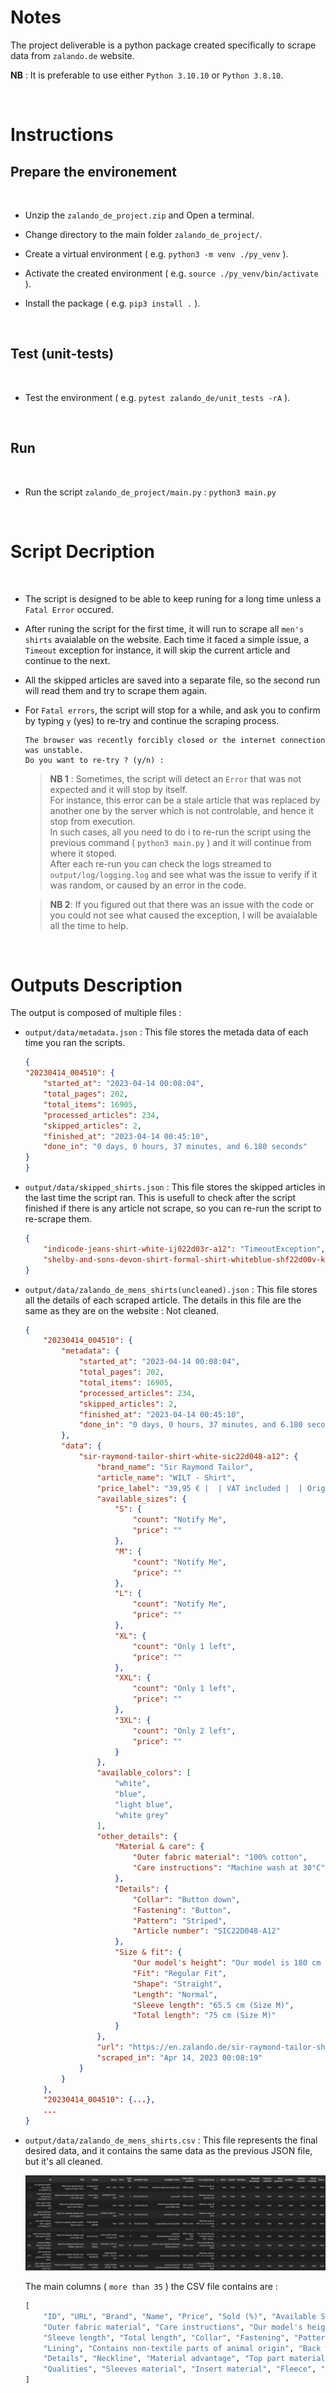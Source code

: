 # Notes

The project deliverable is a python package created specifically to scrape data from `zalando.de` website.

__NB__ : It is preferable to use either `Python 3.10.10` or `Python 3.8.10`.

<br>

# Instructions

## Prepare the environement

<br>

- Unzip the `zalando_de_project.zip` and Open a terminal.

- Change directory to the main folder `zalando_de_project/`.

- Create a virtual environment ( e.g. `python3 -m venv ./py_venv` ).

- Activate the created environment ( e.g. `source ./py_venv/bin/activate` ).

- Install the package ( e.g. `pip3 install .` ).

<br>

## Test (unit-tests)

<br>

- Test the environment ( e.g. `pytest zalando_de/unit_tests -rA` ). 

<br>

## Run

<br>

- Run the script `zalando_de_project/main.py` : `python3 main.py`

<br>

# Script Decription

<br>

- The script is designed to be able to keep runing for a long time unless a `Fatal Error` occured.
- After runing the script for the first time, it will run to scrape all `men's shirts` avaialable on the website. Each time it faced a simple issue, a `Timeout` exception for instance, it will skip the current article and continue to the next.
- All the skipped articles are saved into a separate file, so the second run will read them and try to scrape them again.
- For `Fatal errors`, the script will stop for a while, and ask you to confirm by typing `y` (yes) to re-try and continue the scraping process.

    ```
    The browser was recently forcibly closed or the internet connection was unstable.
    Do you want to re-try ? (y/n) :  
    ```
    > __NB 1__ : Sometimes, the script will detect an `Error` that was not expected and it will stop by itself.\
    For instance, this error can be a stale article that was replaced by another one by the server which is not controlable, and hence it stop from execution.\
    In such cases, all you need to do i to re-run the script using the previous command ( `python3 main.py` ) and it will continue from where it stoped.\
    After each re-run you can check the logs streamed to `output/log/logging.log` and see what was the issue to verify if it was random, or caused by an error in the code.

    >__NB 2__: If you figured out that there was an issue with the code or you could not see what caused the exception, I will be avaialable all the time to help.

<br>

# Outputs Description

The output is composed of multiple files :

- `output/data/metadata.json` : This file stores the metada data of each time you ran the scripts.

    ```json
    {
    "20230414_004510": {
        "started_at": "2023-04-14 00:08:04",
        "total_pages": 202,
        "total_items": 16905,
        "processed_articles": 234,
        "skipped_articles": 2,
        "finished_at": "2023-04-14 00:45:10",
        "done_in": "0 days, 0 hours, 37 minutes, and 6.180 seconds"
    }
    }
    ```
- `output/data/skipped_shirts.json` : This file stores the skipped articles in the last time the script ran. This is usefull to check after the script finished if there is any article not scrape, so you can re-run the script to re-scrape them.

    ```json
    {
        "indicode-jeans-shirt-white-ij022d03r-a12": "TimeoutException",
        "shelby-and-sons-devon-shirt-formal-shirt-whiteblue-shf22d00v-k11": "TimeoutException"
    }

    ```

- `output/data/zalando_de_mens_shirts(uncleaned).json` : This file stores all the details of each scraped article. The details in this file are the same as they are on the website : Not cleaned.

    ```json
    {
        "20230414_004510": {
            "metadata": {
                "started_at": "2023-04-14 00:08:04",
                "total_pages": 202,
                "total_items": 16905,
                "processed_articles": 234,
                "skipped_articles": 2,
                "finished_at": "2023-04-14 00:45:10",
                "done_in": "0 days, 0 hours, 37 minutes, and 6.180 seconds"
            },
            "data": {
                "sir-raymond-tailor-shirt-white-sic22d048-a12": {
                    "brand_name": "Sir Raymond Tailor",
                    "article_name": "WILT - Shirt",
                    "price_label": "39,95 € |  | VAT included |  | Originally: |  | 79,95 € |  | -50%",
                    "available_sizes": {
                        "S": {
                            "count": "Notify Me",
                            "price": ""
                        },
                        "M": {
                            "count": "Notify Me",
                            "price": ""
                        },
                        "L": {
                            "count": "Notify Me",
                            "price": ""
                        },
                        "XL": {
                            "count": "Only 1 left",
                            "price": ""
                        },
                        "XXL": {
                            "count": "Only 1 left",
                            "price": ""
                        },
                        "3XL": {
                            "count": "Only 2 left",
                            "price": ""
                        }
                    },
                    "available_colors": [
                        "white",
                        "blue",
                        "light blue",
                        "white grey"
                    ],
                    "other_details": {
                        "Material & care": {
                            "Outer fabric material": "100% cotton",
                            "Care instructions": "Machine wash at 30°C"
                        },
                        "Details": {
                            "Collar": "Button down",
                            "Fastening": "Button",
                            "Pattern": "Striped",
                            "Article number": "SIC22D048-A12"
                        },
                        "Size & fit": {
                            "Our model's height": "Our model is 180 cm tall and is wearing size M",
                            "Fit": "Regular Fit",
                            "Shape": "Straight",
                            "Length": "Normal",
                            "Sleeve length": "65.5 cm (Size M)",
                            "Total length": "75 cm (Size M)"
                        }
                    },
                    "url": "https://en.zalando.de/sir-raymond-tailor-shirt-white-sic22d048-a12.html",
                    "scraped_in": "Apr 14, 2023 00:08:19"
                }
            }
        },
        "20230414_004510": {...},
        ...
    }
    ```

- `output/data/zalando_de_mens_shirts.csv` : This file represents the final desired data, and it contains the same data as the previous JSON file, but it's all cleaned. 

    ![CSV_OUTPUT](csv.png)

    The main columns ( `more than 35` ) the CSV file contains are : 

    ```python
    [
        "ID", "URL", "Brand", "Name", "Price", "Sold (%)", "Available Sizes", "Available Colors",
        "Outer fabric material", "Care instructions", "Our model's height", "Fit", "Shape", "Length",
        "Sleeve length", "Total length", "Collar", "Fastening", "Pattern", "Article number",
        "Lining", "Contains non-textile parts of animal origin", "Back width", "Sheer", "Fabric",
        "Details", "Neckline", "Material advantage", "Top part material", "Back material",
        "Qualities", "Sleeves material", "Insert material", "Fleece", "Scrape Date"
    ]
    ```